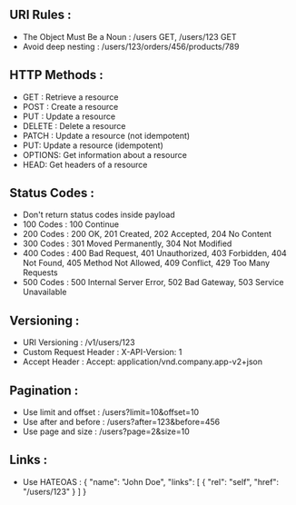 ## URI Rules :
  - The Object Must Be a Noun : /users GET, /users/123 GET
  - Avoid deep nesting : /users/123/orders/456/products/789

## HTTP Methods :
  - GET : Retrieve a resource
  - POST : Create a resource
  - PUT : Update a resource
  - DELETE : Delete a resource
  - PATCH : Update a resource (not idempotent)
  - PUT: Update a resource (idempotent)
  - OPTIONS: Get information about a resource
  - HEAD: Get headers of a resource

## Status Codes :
  - Don't return status codes inside payload
  - 100 Codes : 100 Continue
  - 200 Codes : 200 OK, 201 Created, 202 Accepted, 204 No Content
  - 300 Codes : 301 Moved Permanently, 304 Not Modified
  - 400 Codes : 400 Bad Request, 401 Unauthorized, 403 Forbidden, 404 Not Found, 405 Method Not Allowed, 409 Conflict, 429 Too Many Requests
  - 500 Codes : 500 Internal Server Error, 502 Bad Gateway, 503 Service Unavailable

## Versioning :
  - URI Versioning : /v1/users/123
  - Custom Request Header : X-API-Version: 1
  - Accept Header : Accept: application/vnd.company.app-v2+json

## Pagination :
  - Use limit and offset : /users?limit=10&offset=10
  - Use after and before : /users?after=123&before=456
  - Use page and size : /users?page=2&size=10

## Links :
  - Use HATEOAS : { "name": "John Doe", "links": [ { "rel": "self", "href": "/users/123" } ] }